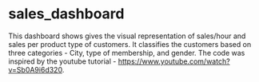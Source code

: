 # sales_dashboard
This dashboard shows gives the visual representation of sales/hour and sales per product type of customers. It classifies the customers based on three categories - City, type of membership, and gender. The code was inspired by the youtube tutorial - https://www.youtube.com/watch?v=Sb0A9i6d320.

